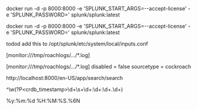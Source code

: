 docker run -d -p 8000:8000 -e 'SPLUNK_START_ARGS=--accept-license' -e 'SPLUNK_PASSWORD=<password>' splunk/splunk:latest

docker run -d -p 8000:8000 -e 'SPLUNK_START_ARGS=--accept-license' -e 'SPLUNK_PASSWORD=<password>' splunk/splunk:latest

todod
add this to /opt/splunk/etc/system/local/inputs.conf
 
[monitor:///tmp/roachlogs/.../*.log]



[monitor:///tmp/roachlogs/.../*.log]
disabled = false
sourcetype = cockroach



http://localhost:8000/en-US/app/search/search

^\w(?P<crdb_timestamp>\d+\s+\d+:\d+:\d+\.\d+)


%y:%m:%d %H:%M:%S.%6N